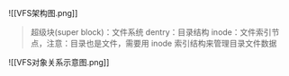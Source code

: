 ![[VFS架构图.png]]
> 超级块(super block)：文件系统
> dentry：目录结构
> inode：文件索引节点，注意：目录也是文件，需要用 inode 索引结构来管理目录文件数据

![[VFS对象关系示意图.png]]